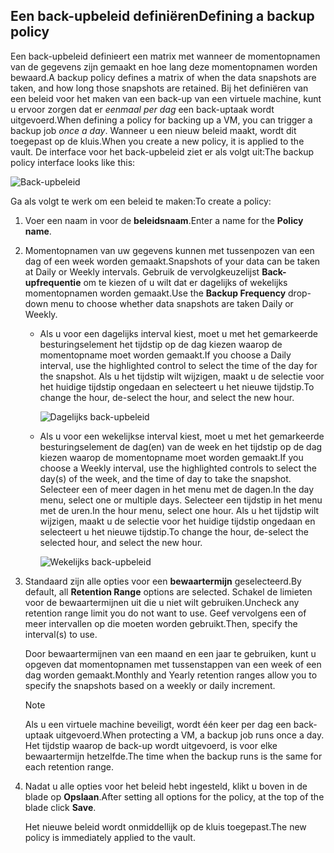## <a name="defining-a-backup-policy"></a><span data-ttu-id="55a74-101">Een back-upbeleid definiëren</span><span class="sxs-lookup"><span data-stu-id="55a74-101">Defining a backup policy</span></span>
<span data-ttu-id="55a74-102">Een back-upbeleid definieert een matrix met wanneer de momentopnamen van de gegevens zijn gemaakt en hoe lang deze momentopnamen worden bewaard.</span><span class="sxs-lookup"><span data-stu-id="55a74-102">A backup policy defines a matrix of when the data snapshots are taken, and how long those snapshots are retained.</span></span> <span data-ttu-id="55a74-103">Bij het definiëren van een beleid voor het maken van een back-up van een virtuele machine, kunt u ervoor zorgen dat er *eenmaal per dag* een back-uptaak wordt uitgevoerd.</span><span class="sxs-lookup"><span data-stu-id="55a74-103">When defining a policy for backing up a VM, you can trigger a backup job *once a day*.</span></span> <span data-ttu-id="55a74-104">Wanneer u een nieuw beleid maakt, wordt dit toegepast op de kluis.</span><span class="sxs-lookup"><span data-stu-id="55a74-104">When you create a new policy, it is applied to the vault.</span></span> <span data-ttu-id="55a74-105">De interface voor het back-upbeleid ziet er als volgt uit:</span><span class="sxs-lookup"><span data-stu-id="55a74-105">The backup policy interface looks like this:</span></span>

![Back-upbeleid](./media/backup-create-policy-for-vms/backup-policy.png)

<span data-ttu-id="55a74-107">Ga als volgt te werk om een beleid te maken:</span><span class="sxs-lookup"><span data-stu-id="55a74-107">To create a policy:</span></span>

1. <span data-ttu-id="55a74-108">Voer een naam in voor de **beleidsnaam**.</span><span class="sxs-lookup"><span data-stu-id="55a74-108">Enter a name for the **Policy name**.</span></span>
2. <span data-ttu-id="55a74-109">Momentopnamen van uw gegevens kunnen met tussenpozen van een dag of een week worden gemaakt.</span><span class="sxs-lookup"><span data-stu-id="55a74-109">Snapshots of your data can be taken at Daily or Weekly intervals.</span></span> <span data-ttu-id="55a74-110">Gebruik de vervolgkeuzelijst **Back-upfrequentie** om te kiezen of u wilt dat er dagelijks of wekelijks momentopnamen worden gemaakt.</span><span class="sxs-lookup"><span data-stu-id="55a74-110">Use the **Backup Frequency** drop-down menu to choose whether data snapshots are taken Daily or Weekly.</span></span>
   
   * <span data-ttu-id="55a74-111">Als u voor een dagelijks interval kiest, moet u met het gemarkeerde besturingselement het tijdstip op de dag kiezen waarop de momentopname moet worden gemaakt.</span><span class="sxs-lookup"><span data-stu-id="55a74-111">If you choose a Daily interval, use the highlighted control to select the time of the day for the snapshot.</span></span> <span data-ttu-id="55a74-112">Als u het tijdstip wilt wijzigen, maakt u de selectie voor het huidige tijdstip ongedaan en selecteert u het nieuwe tijdstip.</span><span class="sxs-lookup"><span data-stu-id="55a74-112">To change the hour, de-select the hour, and select the new hour.</span></span>
     
     ![Dagelijks back-upbeleid](./media/backup-create-policy-for-vms/backup-policy-daily.png) <br/>
   * <span data-ttu-id="55a74-114">Als u voor een wekelijkse interval kiest, moet u met het gemarkeerde besturingselement de dag(en) van de week en het tijdstip op de dag kiezen waarop de momentopname moet worden gemaakt.</span><span class="sxs-lookup"><span data-stu-id="55a74-114">If you choose a Weekly interval, use the highlighted controls to select the day(s) of the week, and the time of day to take the snapshot.</span></span> <span data-ttu-id="55a74-115">Selecteer een of meer dagen in het menu met de dagen.</span><span class="sxs-lookup"><span data-stu-id="55a74-115">In the day menu, select one or multiple days.</span></span> <span data-ttu-id="55a74-116">Selecteer een tijdstip in het menu met de uren.</span><span class="sxs-lookup"><span data-stu-id="55a74-116">In the hour menu, select one hour.</span></span> <span data-ttu-id="55a74-117">Als u het tijdstip wilt wijzigen, maakt u de selectie voor het huidige tijdstip ongedaan en selecteert u het nieuwe tijdstip.</span><span class="sxs-lookup"><span data-stu-id="55a74-117">To change the hour, de-select the selected hour, and select the new hour.</span></span>
     
     ![Wekelijks back-upbeleid](./media/backup-create-policy-for-vms/backup-policy-weekly.png)
3. <span data-ttu-id="55a74-119">Standaard zijn alle opties voor een **bewaartermijn** geselecteerd.</span><span class="sxs-lookup"><span data-stu-id="55a74-119">By default, all **Retention Range** options are selected.</span></span> <span data-ttu-id="55a74-120">Schakel de limieten voor de bewaartermijnen uit die u niet wilt gebruiken.</span><span class="sxs-lookup"><span data-stu-id="55a74-120">Uncheck any retention range limit you do not want to use.</span></span> <span data-ttu-id="55a74-121">Geef vervolgens een of meer intervallen op die moeten worden gebruikt.</span><span class="sxs-lookup"><span data-stu-id="55a74-121">Then, specify the interval(s) to use.</span></span>
   
    <span data-ttu-id="55a74-122">Door bewaartermijnen van een maand en een jaar te gebruiken, kunt u opgeven dat momentopnamen met tussenstappen van een week of een dag worden gemaakt.</span><span class="sxs-lookup"><span data-stu-id="55a74-122">Monthly and Yearly retention ranges allow you to specify the snapshots based on a weekly or daily increment.</span></span>
   
   > [!NOTE]
   > <span data-ttu-id="55a74-123">Als u een virtuele machine beveiligt, wordt één keer per dag een back-uptaak uitgevoerd.</span><span class="sxs-lookup"><span data-stu-id="55a74-123">When protecting a VM, a backup job runs once a day.</span></span> <span data-ttu-id="55a74-124">Het tijdstip waarop de back-up wordt uitgevoerd, is voor elke bewaartermijn hetzelfde.</span><span class="sxs-lookup"><span data-stu-id="55a74-124">The time when the backup runs is the same for each retention range.</span></span>
   > 
   > 
4. <span data-ttu-id="55a74-125">Nadat u alle opties voor het beleid hebt ingesteld, klikt u boven in de blade op **Opslaan**.</span><span class="sxs-lookup"><span data-stu-id="55a74-125">After setting all options for the policy, at the top of the blade click **Save**.</span></span>
   
    <span data-ttu-id="55a74-126">Het nieuwe beleid wordt onmiddellijk op de kluis toegepast.</span><span class="sxs-lookup"><span data-stu-id="55a74-126">The new policy is immediately applied to the vault.</span></span>

